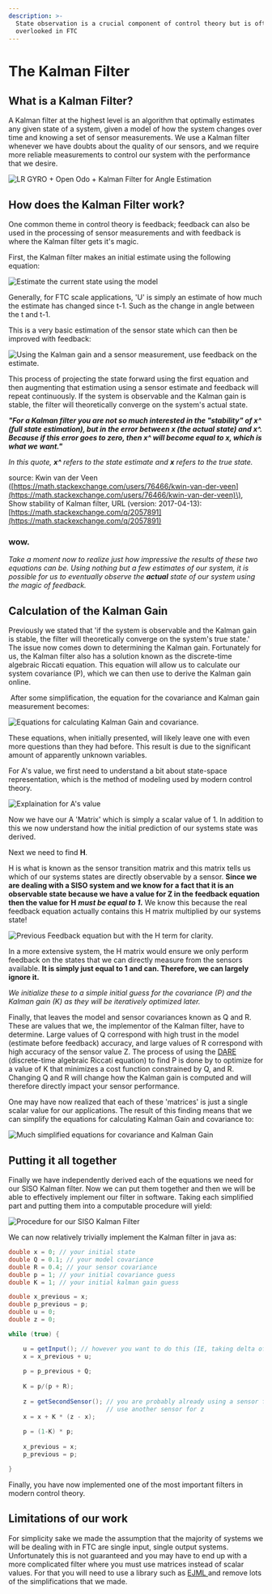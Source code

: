 ```yaml
---
description: >-
  State observation is a crucial component of control theory but is often
  overlooked in FTC
---
```


# The Kalman Filter

## What is a Kalman Filter?

A Kalman filter at the highest level is an algorithm that optimally estimates any given state of a system, given a model of how the system changes over time and knowing a set of sensor measurements. We use a Kalman filter whenever we have doubts about the quality of our sensors, and we require more reliable measurements to control our system with the performance that we desire.

![LR GYRO + Open Odo + Kalman Filter for Angle Estimation](../.gitbook/assets/optimal-sensor-estimation.png)

## How does the Kalman Filter work? 

One common theme in control theory is feedback; feedback can also be used in the processing of sensor measurements and with feedback is where the Kalman filter gets it's magic. 

First, the Kalman filter makes an initial estimate using the following equation:

![Estimate the current state using the model ](../.gitbook/assets/kalman-filter-state-projection%20%281%29.png)

Generally, for FTC scale applications, 'U' is simply an estimate of how much the estimate has changed since t-1. Such as the change in angle between the t and t-1.

This is a very basic estimation of the sensor state which can then be improved with feedback: 

![Using the Kalman gain and a sensor measurement, use feedback on the estimate.](../.gitbook/assets/kalman-gain-op.png)

This process of projecting the state forward using the first equation and then augmenting that estimation using a sensor estimate and feedback will repeat continuously. If the system is observable and the Kalman gain is stable, the filter will theoretically converge on the system's actual state.

_**"For a Kalman filter you are not so much interested in the "stability" of x^ \(full state estimation\), but in the error between x \(the actual state\) and x^. Because if this error goes to zero, then x^ will become equal to x, which is what we want."**_ 

_In this quote, **x^** refers to the state estimate and **x** refers to the true state._ 

source: Kwin van der Veen \([https://math.stackexchange.com/users/76466/kwin-van-der-veen](https://math.stackexchange.com/users/76466/kwin-van-der-veen)\), Show stability of Kalman filter, URL \(version: 2017-04-13\): [https://math.stackexchange.com/q/2057891](https://math.stackexchange.com/q/2057891)

### wow.

_Take a moment now to realize just how impressive the results of these two equations can be. Using nothing but a few estimates of our system, it is possible for us to eventually observe the **actual** state of our system using the magic of feedback._ 

## Calculation of the Kalman Gain 

Previously we stated that 'if the system is observable and the Kalman gain is stable, the filter will theoretically converge on the system's true state.' The issue now comes down to determining the Kalman gain. Fortunately for us, the Kalman filter also has a solution known as the discrete-time algebraic Riccati equation. This equation will allow us to calculate our system covariance \(P\), which we can then use to derive the Kalman gain online.

‌ After some simplification, the equation for the covariance and Kalman gain measurement becomes:

![Equations for calculating Kalman Gain and covariance.](../.gitbook/assets/kalman-gain-and-covariance-calculation.png)

These equations, when initially presented, will likely leave one with even more questions than they had before. This result is due to the significant amount of apparently unknown variables.

For A's value, we first need to understand a bit about state-space representation, which is the method of modeling used by modern control theory.

![Explaination for A&apos;s value](../.gitbook/assets/fix-typo-aaaa.png)

Now we have our A 'Matrix' which is simply a scalar value of 1.  In addition to this we now understand how the initial prediction of our systems state was derived.  

Next we need to find **H**.

H is what is known as the sensor transition matrix and this matrix tells us which of our systems states are directly observable by a sensor.  **Since we are dealing with a SISO system and we know for a fact that it is an observable state because we have a value for Z in the feedback equation then the value for H** _**must be equal to 1**_**.**  We know this because the real feedback equation actually contains this H matrix multiplied by our systems state!

![Previous Feedback equation but with the H term for clarity.](../.gitbook/assets/real-feedback-term.png)

In a more extensive system, the H matrix would ensure we only perform feedback on the states that we can directly measure from the sensors available.  **It is simply just equal to 1 and can. Therefore, we can largely ignore it.** 

_We initialize these to a simple initial guess for the covariance \(P\) and the Kalman gain \(K\) as they will be iteratively optimized later._ 

Finally, that leaves the model and sensor covariances known as Q and R. These are values that we, the implementor of the Kalman filter, have to determine. Large values of Q correspond with high trust in the model \(estimate before feedback\) accuracy, and large values of R correspond with high accuracy of the sensor value Z. The process of using the [DARE ](https://en.wikipedia.org/wiki/Algebraic_Riccati_equation)\(discrete-time algebraic Riccati equation\) to find P is done by to optimize for a value of K that minimizes a cost function constrained by Q, and R. Changing Q and R will change how the Kalman gain is computed and will therefore directly impact your sensor performance. 

One may have now realized that each of these 'matrices' is just a single scalar value for our applications. The result of this finding means that we can simplify the equations for calculating Kalman Gain and covariance to:

![Much simplified equations for covariance and Kalman Gain ](../.gitbook/assets/covariance-and-kalman-gain-simplified-equation-derivation.png)

## Putting it all together

Finally we have independently derived each of the equations we need for our SISO Kalman filter.  Now we can put them together and then we will be able to effectively implement our filter in software.  Taking each simplified part and putting them into a computable procedure will yield: 

![Procedure for our SISO Kalman Filter](../.gitbook/assets/final-kalman-filter-derivation.png)

We can now relatively trivially implement the Kalman filter in java as:

```java
double x = 0; // your initial state
double Q = 0.1; // your model covariance
double R = 0.4; // your sensor covariance
double p = 1; // your initial covariance guess
double K = 1; // your initial kalman gain guess

double x_previous = x;
double p_previous = p;
double u = 0;
double z = 0; 

while (true) {

    u = getInput(); // however you want to do this (IE, taking delta of encoder)
    x = x_previous + u;
    
    p = p_previous + Q;
    
    K = p/(p + R);
    
    z = getSecondSensor(); // you are probably already using a sensor for u, 
                           // use another sensor for z
    x = x + K * (z - x);
    
    p = (1-K) * p;
    
    x_previous = x;
    p_previous = p;

}
```

Finally, you have now implemented one of the most important filters in modern control theory.  

## Limitations of our work

For simplicity sake we made the assumption that the majority of systems we will be dealing with in FTC are single input, single output systems.  Unfortunately this is not guaranteed and you may have to end up with a more complicated filter where you must use matrices instead of scalar values.  For that you will need to use a library such as [EJML ](http://ejml.org/wiki/index.php?title=Main_Page)and remove lots of the simplifications that we made. 

